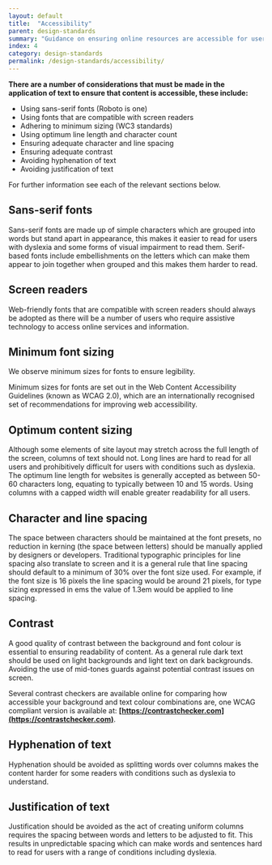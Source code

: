 ```yaml
---
layout: default
title:  "Accessibility"
parent: design-standards
summary: "Guidance on ensuring online resources are accessible for users."
index: 4
category: design-standards
permalink: /design-standards/accessibility/
---
```


**There are a number of considerations that must be made in the application of text to ensure that content is accessible, these include:**

* Using sans-serif fonts (Roboto is one)
* Using fonts that are compatible with screen readers
* Adhering to minimum sizing (WC3 standards)
* Using optimum line length and character count
* Ensuring adequate character and line spacing
* Ensuring adequate contrast
* Avoiding hyphenation of text
* Avoiding justification of text

For further information see each of the relevant sections below.

## Sans-serif fonts
Sans-serif fonts are made up of simple characters which are grouped into words but stand apart in appearance, this makes it easier to read for users with dyslexia and some forms of visual impairment to read them. Serif-based fonts include embellishments on the letters which can make them appear to join together when grouped and this makes them harder to read.

## Screen readers
Web-friendly fonts that are compatible with screen readers should always be adopted as there will be a number of users who require assistive technology to access online services and information.

## Minimum font sizing
We observe minimum sizes for fonts to ensure legibility.

Minimum sizes for fonts are set out in the Web Content Accessibility Guidelines (known as WCAG 2.0), which are an internationally recognised set of recommendations for improving web accessibility.

## Optimum content sizing
Although some elements of site layout may stretch across the full length of the screen, columns of text should not. Long lines are hard to read for all users and prohibitively difficult for users with conditions such as dyslexia. The optimum line length for websites is generally accepted as between 50-60 characters long, equating to typically between 10 and 15 words. Using columns with a capped width will enable greater readability for all users.

## Character and line spacing
The space between characters should be maintained at the font presets, no reduction in kerning (the space between letters) should be manually applied by designers or developers. Traditional typographic principles for line spacing also translate to screen and it is a general rule that line spacing should default to a minimum of 30% over the font size used. For example, if the font size is 16 pixels the line spacing would be around 21 pixels, for type sizing expressed in ems the value of 1.3em would be applied to line spacing.

## Contrast
A good quality of contrast between the background and font colour is essential to ensuring readability of content. As a general rule dark text should be used on light backgrounds and light text on dark backgrounds. Avoiding the use of mid-tones guards against potential contrast issues on screen.

Several contrast checkers are available online for comparing how accessible your background and text colour combinations are, one WCAG compliant version is available at: **[https://contrastchecker.com](https://contrastchecker.com)**.  

## Hyphenation of text
Hyphenation should be avoided as splitting words over columns makes the content harder for some readers with conditions such as dyslexia to understand.

## Justification of text
Justification should be avoided as the act of creating uniform columns requires the spacing between words and letters to be adjusted to fit. This results in unpredictable spacing which can make words and sentences hard to read for users with a range of conditions including dyslexia.
